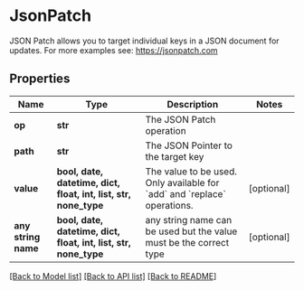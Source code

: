 # JsonPatch

JSON Patch allows you to target individual keys in a JSON document for updates.  For more examples see: https://jsonpatch.com

## Properties
Name | Type | Description | Notes
------------ | ------------- | ------------- | -------------
**op** | **str** | The JSON Patch operation | 
**path** | **str** | The JSON Pointer to the target key | 
**value** | **bool, date, datetime, dict, float, int, list, str, none_type** | The value to be used. Only available for &#x60;add&#x60; and &#x60;replace&#x60; operations. | [optional] 
**any string name** | **bool, date, datetime, dict, float, int, list, str, none_type** | any string name can be used but the value must be the correct type | [optional]

[[Back to Model list]](../README.md#documentation-for-models) [[Back to API list]](../README.md#documentation-for-api-endpoints) [[Back to README]](../README.md)


